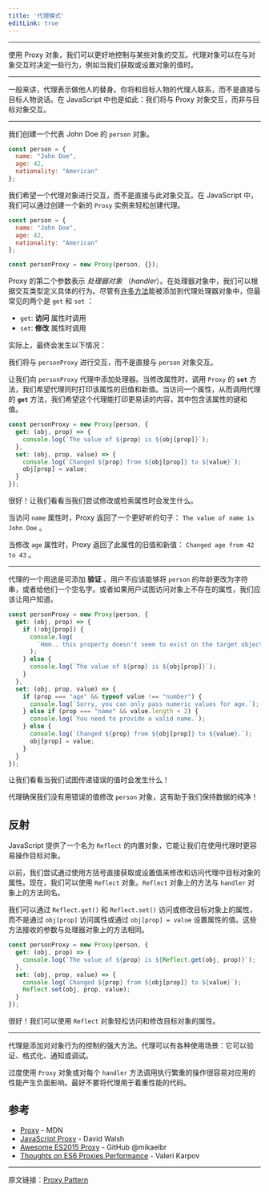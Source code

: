 ```yaml
---
title: '代理模式'
editLink: true
---
```


<script
  setup
>
import ArticleTitle from '../components/ArticleTitle.vue'
import BiliBili from '../components/BiliBili.vue'
import CodePreview from '../components/CodePreview.vue'

const codes = [
  [
    {
      name: 'index.js',
      type: 'js',
      content: `const person = {
  name: "John Doe",
  age: 42,
  nationality: "American"
};

const personProxy = new Proxy(person, {
  get: (obj, prop) => {
    console.log(\`The value of \${prop} is \${obj[prop]}\`);
  },
  set: (obj, prop, value) => {
    console.log(\`Changed \${prop} from \${obj[prop]} to \${value}\`);
    obj[prop] = value;
    return true;
  }
});

personProxy.name;
personProxy.age = 43;`
    }
  ],
  [
    {
      name: 'index.js',
      type: 'js',
      content: `const person = {
  name: "John Doe",
  age: 42,
  nationality: "American"
};

const personProxy = new Proxy(person, {
  get: (obj, prop) => {
    if (!obj[prop]) {
      console.log(\`Hmm.. this property doesn't seem to exist\`);
    } else {
      console.log(\`The value of \${prop} is \${obj[prop]}\`);
    }
  },
  set: (obj, prop, value) => {
    if (prop === "age" && typeof value !== "number") {
      console.log(\`Sorry, you can only pass numeric values for age.\`);
    } else if (prop === "name" && value.length < 2) {
      console.log(\`You need to provide a valid name.\`);
    } else {
      console.log(\`Changed \${prop} from \${obj[prop]} to \${value}.\`);
      obj[prop] = value;
    }
    return true;
  }
});

personProxy.nonExistentProperty;
personProxy.age = "44";
personProxy.name = "";`
    }
  ],
  [
    {
      name: 'index.js',
      type: 'js',
      content: `const person = {
  name: "John Doe",
  age: 42,
  nationality: "American"
};

const personProxy = new Proxy(person, {
  get: (obj, prop) => {
    console.log(\`The value of \${prop} is \${Reflect.get(obj, prop)}\`);
  },
  set: (obj, prop, value) => {
    console.log(\`Changed \${prop} from \${obj[prop]} to \${value}\`);
    return Reflect.set(obj, prop, value);
  }
});

personProxy.name;
personProxy.age = 43;
personProxy.name = "Jane Doe";`
    }
  ]
]

</script>

<!--
Proxy Pattern
Intercept and control interactions to target objects
-->

<article-title
  title="代理模式"
  sub="拦截和控制与目标对象的交互"
/>

---

<!-- With a Proxy object, we get more control over the interactions with certain objects. A proxy object can determine the behavior whenever we're interacting with the object, for example when we're getting a value, or setting a value. -->

使用 Proxy 对象，我们可以更好地控制与某些对象的交互。代理对象可以在与对象交互时决定一些行为，例如当我们获取或设置对象的值时。

---

<!-- Generally speaking, a proxy means a stand-in for someone else. Instead of speaking to that person directly, you'll speak to the proxy person who will represent the person you were trying to reach. The same happens in JavaScript: instead of interacting with the target object directly, we'll interact with the Proxy object. -->

一般来讲，代理表示做他人的替身。你将和目标人物的代理人联系，而不是直接与目标人物说话。在 JavaScript 中也是如此：我们将与 Proxy 对象交互，而非与目标对象交互。

---

<!-- Let's create a `person` object, that represents John Doe. -->

我们创建一个代表 John Doe 的 `person` 对象。

```JavaScript
const person = {
  name: "John Doe",
  age: 42,
  nationality: "American"
};
```

<!-- Instead of interacting with this object directly, we want to interact with a proxy object. In JavaScript, we can easily create a new proxy by creating a new instance of `Proxy`. -->

我们希望一个代理对象进行交互，而不是直接与此对象交互。在 JavaScript 中，我们可以通过创建一个新的 `Proxy` 实例来轻松创建代理。

```JavaScript
const person = {
  name: "John Doe",
  age: 42,
  nationality: "American"
};

const personProxy = new Proxy(person, {});
```

<!-- The second argument of `Proxy` is an object that represents the *handler*. In the handler object, we can define specific behavior based on the type of interaction. Although there are [many methods](https://developer.mozilla.org/en-US/docs/Web/JavaScript/Reference/Global_Objects/Proxy) that you can add to the Proxy handler, the two most common ones are `get` and `set`: -->

Proxy 的第二个参数表示 *处理器对象* （*handler*）。在处理器对象中，我们可以根据交互类型定义具体的行为。尽管有[许多方法](https://developer.mozilla.org/en-US/docs/Web/JavaScript/Reference/Global_Objects/Proxy)能被添加到代理处理器对象中，但最常见的两个是 `get` 和 `set` ：

<!-- - `get`: Gets invoked when trying to **access** a property
- `set`: Gets invoked when trying to **modify** a property -->

- `get`: **访问** 属性时调用
- `set`: **修改** 属性时调用

<!-- Effectively, what will end up happening is the following: -->

实际上，最终会发生以下情况：

<bili-bili
  video="//player.bilibili.com/player.html?aid=899825058&bvid=BV1AN4y1c7Dt&cid=811202023&page=1"
/>

<!-- Instead of interacting with the `person` object directly, we'll be interacting with the `personProxy`. -->

我们将与 `personProxy` 进行交互，而不是直接与 `person` 对象交互。

<!-- Let's add handlers to the `personProxy` Proxy. When trying to modify a property, thus invoking the **`set`** method on the `Proxy`, we want the proxy to log the previous value and the new value of the property. When trying to access a property, thus invoking the **`get`** method on the `Proxy`, we want the proxy to log a more readable sentence that contains the key and value of the property. -->

让我们向 `personProxy` 代理中添加处理器。当修改属性时，调用 `Proxy` 的 **`set`** 方法，我们希望代理同时打印该属性的旧值和新值。当访问一个属性，从而调用代理的 **`get`** 方法，我们希望这个代理能打印更易读的内容，其中包含该属性的键和值。

```JavaScript
const personProxy = new Proxy(person, {
  get: (obj, prop) => {
    console.log(`The value of ${prop} is ${obj[prop]}`);
  },
  set: (obj, prop, value) => {
    console.log(`Changed ${prop} from ${obj[prop]} to ${value}`);
    obj[prop] = value;
  }
});
```

<!-- Perfect! Let's see what happens when we're trying to modify or retrieve a property. -->

很好！让我们看看当我们尝试修改或检索属性时会发生什么。

<code-preview
  :code="codes[0]"
  preview="https://codesandbox.io/embed/cocky-bird-rkgyo?expanddevtools=0&view=preview&hidenavigation=1&theme=darkcodemirror=1&runonclick=1"
/>

<!-- When accessing the `name` property, the Proxy returned a better sounding sentence: `The value of name is John Doe`. -->

当访问 `name` 属性时，Proxy 返回了一个更好听的句子： `The value of name is John Doe` 。

<!-- When modifying the `age` property, the Proxy returned the previous and new value of this property: `Changed age from 42 to 43`. -->

当修改 `age` 属性时，Proxy 返回了此属性的旧值和新值： `Changed age from 42 to 43` 。

---

<!-- A proxy can be useful to add **validation**. A user shouldn't be able to change `person`'s age to a string value, or give them an empty name. Or if the user is trying to access a property on the object that doesn't exist, we should let the user know. -->

代理的一个用途是可添加 **验证** 。用户不应该能够将 `person` 的年龄更改为字符串，或者给他们一个空名字。或者如果用户试图访问对象上不存在的属性，我们应该让用户知道。

```JavaScript
const personProxy = new Proxy(person, {
  get: (obj, prop) => {
    if (!obj[prop]) {
      console.log(
        `Hmm.. this property doesn't seem to exist on the target object`
      );
    } else {
      console.log(`The value of ${prop} is ${obj[prop]}`);
    }
  },
  set: (obj, prop, value) => {
    if (prop === "age" && typeof value !== "number") {
      console.log(`Sorry, you can only pass numeric values for age.`);
    } else if (prop === "name" && value.length < 2) {
      console.log(`You need to provide a valid name.`);
    } else {
      console.log(`Changed ${prop} from ${obj[prop]} to ${value}.`);
      obj[prop] = value;
    }
  }
});
```

<!-- Let's see what happens when we're trying to pass faulty values! -->

让我们看看当我们试图传递错误的值时会发生什么！

<code-preview
  :code="codes[1]"
  preview="https://codesandbox.io/embed/focused-rubin-dgk2v?expanddevtools=0&view=preview&hidenavigation=1&theme=darkcodemirror=1&runonclick=1"
/>

<!-- The proxy made sure that we weren't modifying the `person` object with faulty values, which helps us keep our data pure! -->

代理确保我们没有用错误的值修改 `person` 对象，这有助于我们保持数据的纯净！

<!-- ### Reflect -->
## 反射

<!-- JavaScript provides a built-in object called `Reflect`, which makes it easier for us to manipulate the target object when working with proxies. -->

JavaScript 提供了一个名为 `Reflect` 的内置对象，它能让我们在使用代理时更容易操作目标对象。

<!-- Previously, we tried to modify and access properties on the target object within the proxy through directly getting or setting the values with bracket notation. Instead, we can use the `Reflect` object. The methods on the `Reflect` object have the same name as the methods on the `handler` object. -->

以前，我们尝试通过使用方括号直接获取或设置值来修改和访问代理中目标对象的属性。现在，我们可以使用 `Reflect` 对象。`Reflect` 对象上的方法与 `handler` 对象上的方法同名。

<!-- Instead of accessing properties through `obj[prop]` or setting properties through `obj[prop] = value`, we can access or modify properties on the target object through `Reflect.get()` and `Reflect.set()`. The methods receive the same arguments as the methods on the handler object. -->

我们可以通过 `Reflect.get()` 和 `Reflect.set()` 访问或修改目标对象上的属性，而不是通过 `obj[prop]` 访问属性或通过 `obj[prop] = value` 设置属性的值。这些方法接收的参数与处理器对象上的方法相同。

```JavaScript
const personProxy = new Proxy(person, {
  get: (obj, prop) => {
    console.log(`The value of ${prop} is ${Reflect.get(obj, prop)}`);
  },
  set: (obj, prop, value) => {
    console.log(`Changed ${prop} from ${obj[prop]} to ${value}`);
    Reflect.set(obj, prop, value);
  }
});
```

<!-- Perfect! We can access and modify the properties on the target object easily with the `Reflect` object. -->

很好！我们可以使用 `Reflect` 对象轻松访问和修改目标对象的属性。

<code-preview
  :code="codes[2]"
  preview="https://codesandbox.io/embed/gallant-violet-o1hjx?expanddevtools=0&view=preview&hidenavigation=1&theme=darkcodemirror=1&runonclick=1"
/>

---
<!-- 
Proxies are a powerful way to add control over the behavior of an object. A proxy can have various use-cases: it can help with validation, formatting, notifications, or debugging. -->

代理是添加对对象行为的控制的强大方法。代理可以有各种使用场景：它可以验证、格式化、通知或调试。

<!-- Overusing the `Proxy` object or performing heavy operations on each `handler` method invocation can easily affect the performance of your application negatively. It's best to not use proxies for performance-critical code. -->

过度使用 `Proxy` 对象或对每个 `handler` 方法调用执行繁重的操作很容易对应用的性能产生负面影响。最好不要将代理用于着重性能的代码。

<!-- ### References -->
## 参考

- [Proxy](https://developer.mozilla.org/en-US/docs/Web/JavaScript/Reference/Global_Objects/Proxy) - MDN
- [JavaScript Proxy](https://davidwalsh.name/javascript-proxy) - David Walsh
- [Awesome ES2015 Proxy](https://github.com/mikaelbr/awesome-es2015-proxy) - GitHub @mikaelbr
- [Thoughts on ES6 Proxies Performance](http://thecodebarbarian.com/thoughts-on-es6-proxies-performance) - Valeri Karpov

---

原文链接：[Proxy Pattern](https://www.patterns.dev/posts/proxy-pattern/)

